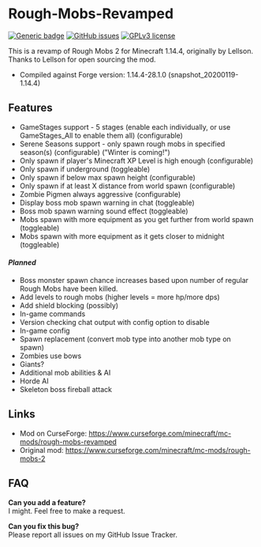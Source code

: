 # Rough-Mobs-Revamped
[![Generic badge](https://img.shields.io/badge/version-1.14.4-orange.svg)](https://shields.io/) 
[![GitHub issues](https://img.shields.io/github/issues/p1ut0nium-git/Rough-Mobs-Revamped)](https://github.com/p1ut0nium-git/Rough-Mobs-Revamped/issues/) 
[![GPLv3 license](https://img.shields.io/badge/License-GPLv3-blue.svg)](http://perso.crans.org/besson/LICENSE.html)  

This is a revamp of Rough Mobs 2 for Minecraft 1.14.4, originally by Lellson. Thanks to Lellson for open sourcing the mod.

* Compiled against Forge version: 1.14.4-28.1.0 (snapshot_20200119-1.14.4)

## Features

* GameStages support - 5 stages (enable each individually, or use GameStages_All to enable them all) (configurable)
* Serene Seasons support - only spawn rough mobs in specified season(s) (configurable) ("Winter is coming!")
* Only spawn if player's Minecraft XP Level is high enough (configurable)
* Only spawn if underground (toggleable)
* Only spawn if below max spawn height (configurable)
* Only spawn if at least X distance from world spawn (configurable)
* Zombie Pigmen always aggressive (configurable)
* Display boss mob spawn warning in chat (toggleable)
* Boss mob spawn warning sound effect (toggleable)
* Mobs spawn with more equipment as you get further from world spawn (toggleable)
* Mobs spawn with more equipment as it gets closer to midnight (toggleable)

#### _Planned_

* Boss monster spawn chance increases based upon number of regular Rough Mobs have been killed.
* Add levels to rough mobs (higher levels = more hp/more dps)
* Add shield blocking (possibly)
* In-game commands
* Version checking chat output with config option to disable
* In-game config
* Spawn replacement (convert mob type into another mob type on spawn)
* Zombies use bows
* Giants?
* Additional mob abilities & AI
* Horde AI
* Skeleton boss fireball attack

## Links

* Mod on CurseForge: https://www.curseforge.com/minecraft/mc-mods/rough-mobs-revamped
* Original mod: https://www.curseforge.com/minecraft/mc-mods/rough-mobs-2

## FAQ

**Can you add a feature?**  
I might. Feel free to make a request.  

**Can you fix this bug?**  
Please report all issues on my GitHub Issue Tracker.  

